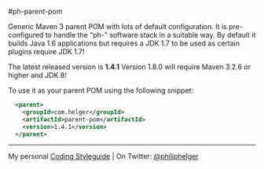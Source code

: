 #ph-parent-pom

Generic Maven 3 parent POM with lots of default configuration.
It is pre-configured to handle the "ph-" software stack in a suitable way.
By default it builds Java 1.6 applications but requires a JDK 1.7 to be used as certain plugins require JDK 1.7! 

The latest released version is **1.4.1**
Version 1.8.0 will require Maven 3.2.6 or higher and JDK 8!

To use it as your parent POM using the following snippet:
```xml
  <parent>
    <groupId>com.helger</groupId>
    <artifactId>parent-pom</artifactId>
    <version>1.4.1</version>
  </parent>
```

---

My personal [Coding Styleguide](https://github.com/phax/meta/blob/master/CodeingStyleguide.md) |
On Twitter: <a href="https://twitter.com/philiphelger">@philiphelger</a>
